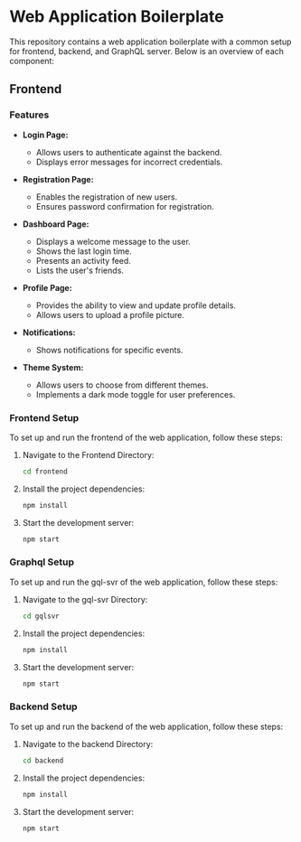 # Web Application Boilerplate

This repository contains a web application boilerplate with a common setup for frontend, backend, and GraphQL server. Below is an overview of each component:

## Frontend

### Features

- **Login Page:**
  - Allows users to authenticate against the backend.
  - Displays error messages for incorrect credentials.

- **Registration Page:**
  - Enables the registration of new users.
  - Ensures password confirmation for registration.

- **Dashboard Page:**
  - Displays a welcome message to the user.
  - Shows the last login time.
  - Presents an activity feed.
  - Lists the user's friends.

- **Profile Page:**
  - Provides the ability to view and update profile details.
  - Allows users to upload a profile picture.

- **Notifications:**
  - Shows notifications for specific events.

- **Theme System:**
  - Allows users to choose from different themes.
  - Implements a dark mode toggle for user preferences.

### Frontend Setup

To set up and run the frontend of the web application, follow these steps:

1. Navigate to the Frontend Directory:
   ```bash
   cd frontend
2. Install the project dependencies:
    ```bash
    npm install
3. Start the development server:
    ```bash
    npm start
    ```
### Graphql Setup

To set up and run the gql-svr of the web application, follow these steps:

1. Navigate to the gql-svr Directory:
   ```bash
   cd gqlsvr
2. Install the project dependencies:
    ```bash
    npm install
3. Start the development server:
    ```bash
    npm start
    ```
### Backend Setup

To set up and run the backend of the web application, follow these steps:

1. Navigate to the backend Directory:
   ```bash
   cd backend
2. Install the project dependencies:
    ```bash
    npm install
3. Start the development server:
    ```bash
    npm start